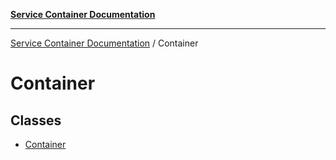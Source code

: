 [**Service Container Documentation**](../README.md)

***

[Service Container Documentation](../README.md) / Container

# Container

## Classes

- [Container](classes/Container.md)
